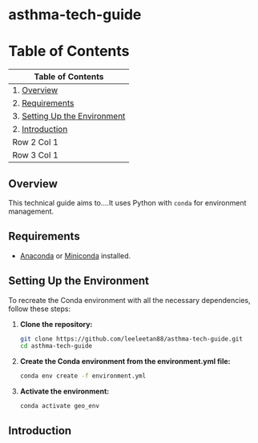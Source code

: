 # asthma-tech-guide
# Table of Contents
| Table of Contents |
|------------|
| 1. [Overview](#overview)|
| 2. [Requirements](#requirements)|
| 3. [Setting Up the Environment](#setting-up-the-environment)|
| 2. [Introduction](#introduction)|
| Row 2 Col 1|
| Row 3 Col 1|

## Overview
This technical guide aims to....It uses Python with `conda` for environment management.

## Requirements
- [Anaconda](https://www.anaconda.com/products/individual) or [Miniconda](https://docs.conda.io/en/latest/miniconda.html) installed.

## Setting Up the Environment

To recreate the Conda environment with all the necessary dependencies, follow these steps:

1. **Clone the repository:**
   ```bash
   git clone https://github.com/leeleetan88/asthma-tech-guide.git
   cd asthma-tech-guide
   ```
2. **Create the Conda environment from the environment.yml file:**
   ```bash
   conda env create -f environment.yml
   ```
4. **Activate the environment:**
   ```bash
   conda activate geo_env
   ```
   
## Introduction 
